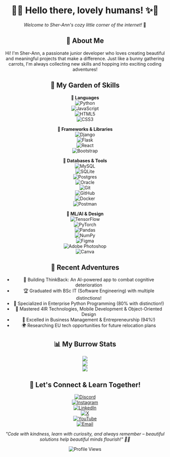 <div align="center">
  
# 🐰✨ Hello there, lovely humans! ✨🐰

<div align="center">
  

*Welcome to Sher-Ann's cozy little corner of the internet!* 🌸

</div>

## 🌷 About Me

Hi! I'm Sher-Ann, a passionate junior developer who loves creating beautiful and meaningful projects that make a difference. Just like a bunny gathering carrots, I'm always collecting new skills and hopping into exciting coding adventures! 



## 🌺 My Garden of Skills

<div align="center">

**🌸 Languages**  
![Python](https://img.shields.io/badge/python-3670A0?style=for-the-badge&logo=python&logoColor=ffdd54)  
![JavaScript](https://img.shields.io/badge/javascript-%23323330.svg?style=for-the-badge&logo=javascript&logoColor=%23F7DF1E)  
![HTML5](https://img.shields.io/badge/html5-%23E34F26.svg?style=for-the-badge&logo=html5&logoColor=white)  
![CSS3](https://img.shields.io/badge/css3-%231572B6.svg?style=for-the-badge&logo=css3&logoColor=white)  

**🌿 Frameworks & Libraries**  
![Django](https://img.shields.io/badge/django-%23092E20.svg?style=for-the-badge&logo=django&logoColor=white)  
![Flask](https://img.shields.io/badge/flask-%23000.svg?style=for-the-badge&logo=flask&logoColor=white)  
![React](https://img.shields.io/badge/react-%2320232a.svg?style=for-the-badge&logo=react&logoColor=%2361DAFB)  
![Bootstrap](https://img.shields.io/badge/bootstrap-%238511FA.svg?style=for-the-badge&logo=bootstrap&logoColor=white)  

**🌷 Databases & Tools**  
![MySQL](https://img.shields.io/badge/mysql-4479A1.svg?style=for-the-badge&logo=mysql&logoColor=white)  
![SQLite](https://img.shields.io/badge/sqlite-%2307405e.svg?style=for-the-badge&logo=sqlite&logoColor=white)  
![Postgres](https://img.shields.io/badge/postgres-%23316192.svg?style=for-the-badge&logo=postgresql&logoColor=white)  
![Oracle](https://img.shields.io/badge/Oracle-F80000?style=for-the-badge&logo=oracle&logoColor=white)  
![Git](https://img.shields.io/badge/git-%23F05033.svg?style=for-the-badge&logo=git&logoColor=white)  
![GitHub](https://img.shields.io/badge/github-%23121011.svg?style=for-the-badge&logo=github&logoColor=white)  
![Docker](https://img.shields.io/badge/docker-%230db7ed.svg?style=for-the-badge&logo=docker&logoColor=white)  
![Postman](https://img.shields.io/badge/Postman-FF6C37?style=for-the-badge&logo=postman&logoColor=white)  

**🦄 ML/AI & Design**  
![TensorFlow](https://img.shields.io/badge/TensorFlow-%23FF6F00.svg?style=for-the-badge&logo=TensorFlow&logoColor=white)  
![PyTorch](https://img.shields.io/badge/PyTorch-%23EE4C2C.svg?style=for-the-badge&logo=PyTorch&logoColor=white)  
![Pandas](https://img.shields.io/badge/pandas-%23150458.svg?style=for-the-badge&logo=pandas&logoColor=white)  
![NumPy](https://img.shields.io/badge/numpy-%23013243.svg?style=for-the-badge&logo=numpy&logoColor=white)  
![Figma](https://img.shields.io/badge/figma-%23F24E1E.svg?style=for-the-badge&logo=figma&logoColor=white)  
![Adobe Photoshop](https://img.shields.io/badge/adobe%20photoshop-%2331A8FF.svg?style=for-the-badge&logo=adobe%20photoshop&logoColor=white)  
![Canva](https://img.shields.io/badge/Canva-%2300C4CC.svg?style=for-the-badge&logo=Canva&logoColor=white)  

</div>


## 🐇 Recent Adventures
- 🧠 Building ThinkBack: An AI-powered app to combat cognitive deterioration  
- 🏆 Graduated with BSc IT (Software Engineering) with multiple distinctions!  
- 🌸 Specialized in Enterprise Python Programming (80% with distinction!)  
- 🥕 Mastered 4IR Technologies, Mobile Development & Object-Oriented Design  
- 🎀 Excelled in Business Management & Entrepreneurship (94%!)  
- 🌍 Researching EU tech opportunities for future relocation plans  


## 📊 My Burrow Stats

<div align="center">

![](https://github-readme-stats.vercel.app/api?username=annrehs&theme=tokyonight&hide_border=false&include_all_commits=true&count_private=true)  
![](https://nirzak-streak-stats.vercel.app/?user=annrehs&theme=tokyonight&hide_border=false)  
![](https://github-readme-stats.vercel.app/api/top-langs/?username=annrehs&theme=tokyonight&hide_border=false&include_all_commits=true&count_private=true&layout=compact)

</div>


## 🌸 Let's Connect & Learn Together!

<div align="center">

[![Discord](https://img.shields.io/badge/Discord-%237289DA.svg?logo=discord&logoColor=white)](https://discord.gg/kunvPdvAsS)  
[![Instagram](https://img.shields.io/badge/Instagram-%23E4405F.svg?logo=Instagram&logoColor=white)](https://www.instagram.com/ann.rehs?igsh=MTMxOXByc2I3cG85cA==)  
[![LinkedIn](https://img.shields.io/badge/LinkedIn-%230077B5.svg?logo=linkedin&logoColor=white)](https://www.linkedin.com/in/sher-ann-naidoo)  
[![X](https://img.shields.io/badge/X-black.svg?logo=X&logoColor=white)](https://x.com/annrehs?t=hlyyyOaoylVe-wMeGO0r2Q&s=09)  
[![YouTube](https://img.shields.io/badge/YouTube-%23FF0000.svg?logo=YouTube&logoColor=white)](https://www.youtube.com/@annrehs)  
[![Email](https://img.shields.io/badge/Email-D14836?logo=gmail&logoColor=white)](mailto:swe.annrehs@gmail.com)  

</div>


<div align="center">
  
*"Code with kindness, learn with curiosity, and always remember – beautiful solutions help beautiful minds flourish!" 🧠✨*


![Profile Views](https://komarev.com/ghpvc/?username=annrehs&color=E6A4B4&style=flat-square&label=Visitors)

</div>

